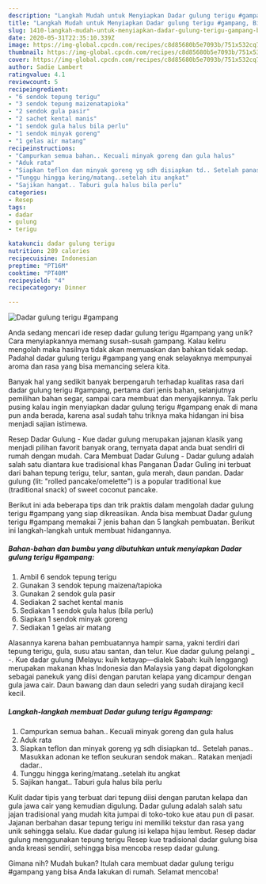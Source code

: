 ```yaml
---
description: "Langkah Mudah untuk Menyiapkan Dadar gulung terigu #gampang, Bisa Manjain Lidah"
title: "Langkah Mudah untuk Menyiapkan Dadar gulung terigu #gampang, Bisa Manjain Lidah"
slug: 1410-langkah-mudah-untuk-menyiapkan-dadar-gulung-terigu-gampang-bisa-manjain-lidah
date: 2020-05-31T22:35:10.339Z
image: https://img-global.cpcdn.com/recipes/c8d85680b5e7093b/751x532cq70/dadar-gulung-terigu-gampang-foto-resep-utama.jpg
thumbnail: https://img-global.cpcdn.com/recipes/c8d85680b5e7093b/751x532cq70/dadar-gulung-terigu-gampang-foto-resep-utama.jpg
cover: https://img-global.cpcdn.com/recipes/c8d85680b5e7093b/751x532cq70/dadar-gulung-terigu-gampang-foto-resep-utama.jpg
author: Sadie Lambert
ratingvalue: 4.1
reviewcount: 5
recipeingredient:
- "6 sendok tepung terigu"
- "3 sendok tepung maizenatapioka"
- "2 sendok gula pasir"
- "2 sachet kental manis"
- "1 sendok gula halus bila perlu"
- "1 sendok minyak goreng"
- "1 gelas air matang"
recipeinstructions:
- "Campurkan semua bahan.. Kecuali minyak goreng dan gula halus"
- "Aduk rata"
- "Siapkan teflon dan minyak goreng yg sdh disiapkan td.. Setelah panas.. Masukkan adonan ke teflon seukuran sendok makan.. Ratakan menjadi dadar.."
- "Tunggu hingga kering/matang..setelah itu angkat"
- "Sajikan hangat.. Taburi gula halus bila perlu"
categories:
- Resep
tags:
- dadar
- gulung
- terigu

katakunci: dadar gulung terigu 
nutrition: 289 calories
recipecuisine: Indonesian
preptime: "PT16M"
cooktime: "PT40M"
recipeyield: "4"
recipecategory: Dinner

---
```



![Dadar gulung terigu #gampang](https://img-global.cpcdn.com/recipes/c8d85680b5e7093b/751x532cq70/dadar-gulung-terigu-gampang-foto-resep-utama.jpg)

Anda sedang mencari ide resep dadar gulung terigu #gampang yang unik? Cara menyiapkannya memang susah-susah gampang. Kalau keliru mengolah maka hasilnya tidak akan memuaskan dan bahkan tidak sedap. Padahal dadar gulung terigu #gampang yang enak selayaknya mempunyai aroma dan rasa yang bisa memancing selera kita.

Banyak hal yang sedikit banyak berpengaruh terhadap kualitas rasa dari dadar gulung terigu #gampang, pertama dari jenis bahan, selanjutnya pemilihan bahan segar, sampai cara membuat dan menyajikannya. Tak perlu pusing kalau ingin menyiapkan dadar gulung terigu #gampang enak di mana pun anda berada, karena asal sudah tahu triknya maka hidangan ini bisa menjadi sajian istimewa.

Resep Dadar Gulung - Kue dadar gulung merupakan jajanan klasik yang menjadi pilihan favorit banyak orang, ternyata dapat anda buat sendiri di rumah dengan mudah. Cara Membuat Dadar Gulung - Dadar gulung adalah salah satu diantara kue tradisional khas Panganan Dadar Guling ini terbuat dari bahan tepung terigu, telur, santan, gula merah, daun pandan. Dadar gulung (lit: &#34;rolled pancake/omelette&#34;) is a popular traditional kue (traditional snack) of sweet coconut pancake.


Berikut ini ada beberapa tips dan trik praktis dalam mengolah dadar gulung terigu #gampang yang siap dikreasikan. Anda bisa membuat Dadar gulung terigu #gampang memakai 7 jenis bahan dan 5 langkah pembuatan. Berikut ini langkah-langkah untuk membuat hidangannya.

<!--inarticleads1-->

##### Bahan-bahan dan bumbu yang dibutuhkan untuk menyiapkan Dadar gulung terigu #gampang:

1. Ambil 6 sendok tepung terigu
1. Gunakan 3 sendok tepung maizena/tapioka
1. Gunakan 2 sendok gula pasir
1. Sediakan 2 sachet kental manis
1. Sediakan 1 sendok gula halus (bila perlu)
1. Siapkan 1 sendok minyak goreng
1. Sediakan 1 gelas air matang


Alasannya karena bahan pembuatannya hampir sama, yakni terdiri dari tepung terigu, gula, susu atau santan, dan telur. Kue dadar gulung pelangi _ -. Kue dadar gulung (Melayu: kuih ketayap—dialek Sabah: kuih lenggang) merupakan makanan khas Indonesia dan Malaysia yang dapat digolongkan sebagai panekuk yang diisi dengan parutan kelapa yang dicampur dengan gula jawa cair. Daun bawang dan daun seledri yang sudah dirajang kecil kecil. 

<!--inarticleads2-->

##### Langkah-langkah membuat Dadar gulung terigu #gampang:

1. Campurkan semua bahan.. Kecuali minyak goreng dan gula halus
1. Aduk rata
1. Siapkan teflon dan minyak goreng yg sdh disiapkan td.. Setelah panas.. Masukkan adonan ke teflon seukuran sendok makan.. Ratakan menjadi dadar..
1. Tunggu hingga kering/matang..setelah itu angkat
1. Sajikan hangat.. Taburi gula halus bila perlu


Kulit dadar tipis yang terbuat dari tepung diisi dengan parutan kelapa dan gula jawa cair yang kemudian digulung. Dadar gulung adalah salah satu jajan tradisional yang mudah kita jumpai di toko-toko kue atau pun di pasar. Jajanan berbahan dasar tepung terigu ini memiliki tekstur dan rasa yang unik sehingga selalu. Kue dadar gulung isi kelapa hijau lembut. Resep dadar gulung menggunakan tepung terigu Resep kue tradisional dadar gulung bisa anda kreasi sendiri, sehingga bisa mencoba resep dadar gulung. 

Gimana nih? Mudah bukan? Itulah cara membuat dadar gulung terigu #gampang yang bisa Anda lakukan di rumah. Selamat mencoba!
